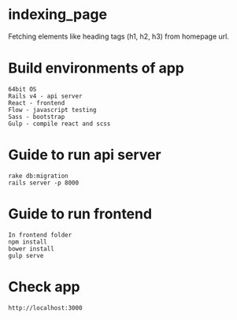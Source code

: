 # indexing_page
Fetching elements like heading tags (h1, h2, h3) from homepage url.

# Build environments of app
	64bit OS
	Rails v4 - api server
	React - frontend
	Flow - javascript testing
	Sass - bootstrap
	Gulp - compile react and scss 

# Guide to run api server
	rake db:migration
	rails server -p 8000

# Guide to run frontend
	In frontend folder
	npm install
	bower install
	gulp serve

# Check app
	http://localhost:3000
